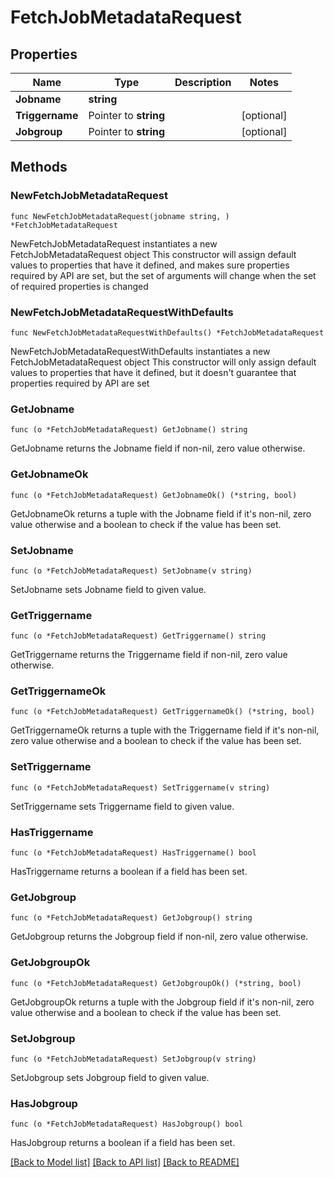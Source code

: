 # FetchJobMetadataRequest

## Properties

Name | Type | Description | Notes
------------ | ------------- | ------------- | -------------
**Jobname** | **string** |  | 
**Triggername** | Pointer to **string** |  | [optional] 
**Jobgroup** | Pointer to **string** |  | [optional] 

## Methods

### NewFetchJobMetadataRequest

`func NewFetchJobMetadataRequest(jobname string, ) *FetchJobMetadataRequest`

NewFetchJobMetadataRequest instantiates a new FetchJobMetadataRequest object
This constructor will assign default values to properties that have it defined,
and makes sure properties required by API are set, but the set of arguments
will change when the set of required properties is changed

### NewFetchJobMetadataRequestWithDefaults

`func NewFetchJobMetadataRequestWithDefaults() *FetchJobMetadataRequest`

NewFetchJobMetadataRequestWithDefaults instantiates a new FetchJobMetadataRequest object
This constructor will only assign default values to properties that have it defined,
but it doesn't guarantee that properties required by API are set

### GetJobname

`func (o *FetchJobMetadataRequest) GetJobname() string`

GetJobname returns the Jobname field if non-nil, zero value otherwise.

### GetJobnameOk

`func (o *FetchJobMetadataRequest) GetJobnameOk() (*string, bool)`

GetJobnameOk returns a tuple with the Jobname field if it's non-nil, zero value otherwise
and a boolean to check if the value has been set.

### SetJobname

`func (o *FetchJobMetadataRequest) SetJobname(v string)`

SetJobname sets Jobname field to given value.


### GetTriggername

`func (o *FetchJobMetadataRequest) GetTriggername() string`

GetTriggername returns the Triggername field if non-nil, zero value otherwise.

### GetTriggernameOk

`func (o *FetchJobMetadataRequest) GetTriggernameOk() (*string, bool)`

GetTriggernameOk returns a tuple with the Triggername field if it's non-nil, zero value otherwise
and a boolean to check if the value has been set.

### SetTriggername

`func (o *FetchJobMetadataRequest) SetTriggername(v string)`

SetTriggername sets Triggername field to given value.

### HasTriggername

`func (o *FetchJobMetadataRequest) HasTriggername() bool`

HasTriggername returns a boolean if a field has been set.

### GetJobgroup

`func (o *FetchJobMetadataRequest) GetJobgroup() string`

GetJobgroup returns the Jobgroup field if non-nil, zero value otherwise.

### GetJobgroupOk

`func (o *FetchJobMetadataRequest) GetJobgroupOk() (*string, bool)`

GetJobgroupOk returns a tuple with the Jobgroup field if it's non-nil, zero value otherwise
and a boolean to check if the value has been set.

### SetJobgroup

`func (o *FetchJobMetadataRequest) SetJobgroup(v string)`

SetJobgroup sets Jobgroup field to given value.

### HasJobgroup

`func (o *FetchJobMetadataRequest) HasJobgroup() bool`

HasJobgroup returns a boolean if a field has been set.


[[Back to Model list]](../README.md#documentation-for-models) [[Back to API list]](../README.md#documentation-for-api-endpoints) [[Back to README]](../README.md)


